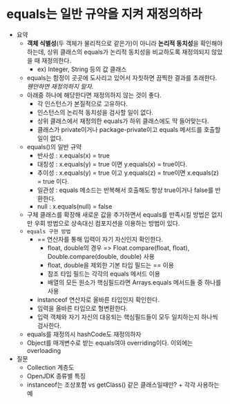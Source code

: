 # equals는 일반 규약을 지켜 재정의하라

- 요약
    - **객체 식별성**(두 객체가 물리적으로 같은가)이 아니라 **논리적 동치성**을 확인해야 하는데, 상위 클래스의 equals가 논리적 동치성을 비교하도록 재정의되지 않았을 때 재정의한다.
      - ex) Integer, String 등의 값 클래스
    - equals는 함정이 곳곳에 도사리고 있어서 자칫하면 끔찍한 결과를 초래한다. _웬만하면 재정의하지 말자._ 
    - 아래중 하나에 해당한다면 재정의하지 않는 것이 좋다.
      - 각 인스턴스가 본질적으로 고유하다.
      - 인스턴스의 논리적 동치성을 검사할 일이 없다.
      - 상위 클래스에서 재정의한 equals가 하위 클래스에도 딱 들어맞는다.
      - 클래스가 private이거나 package-private이고 equals 메서드를 호출할 일이 없다.
    - equals()의 일반 규약
      - 반사성 : x.equals(x) = true
      - 대칭성 : x.equals(y) = true 이면 y.equals(x) = true이다.
      - 추이성 : x.equals(y) = true 이고 y.equals(z) = true이면 x.equals(z) = true 이다.
      - 일관성 : equals 메소드는 반복해서 호출해도 항상 true이거나 false를 반환한다.
      - null : x.equals(null) = false
    - 구체 클래스를 확장해 새로운 값을 추가하면서 equals를 만족시킬 방법은 없지만 우회 방법으로 상속대신 컴포지션을 이용하는 방법이 있다.
    - ```equals 구현 방법```
      - == 연산자를 통해 입력이 자기 자신인지 확인한다.
        - float, double의 경우 => Float.compare(float, float), Double.compare(double, double) 사용
        - float, double을 제외한 기본 타입 필드는 == 이용
        - 참조 타입 필드는 각각의 equals 메서드 이용
        - 배열의 모든 원소가 핵심필드라면 Arrays.equals 메서드들 중 하나를 사용
      - instanceof 연산자로 올바른 타입인지 확인한다.
      - 입력을 올바른 타입으로 형변환한다.
      - 입력 객체와 자기 자신의 대응되는 핵심필드들이 모두 일치하는지 하나씩 검사한다.
    - equals를 재정의시 hashCode도 재정의하자
    - Object를 매개변수로 받는 equals여야 overriding이다. 이외에는 overloading
- 질문
    - Collection 계층도
    - OpenJDK 종류별 특징
    - instanceof는 조상포함 vs getClass() 같은 클래스일때만? + 각각 사용하는 예